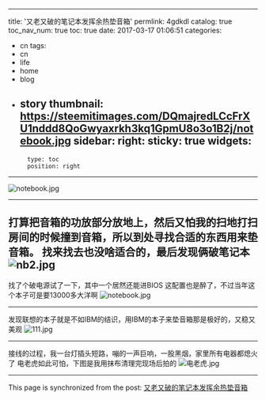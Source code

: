 
---
title: '又老又破的笔记本发挥余热垫音箱'
permlink: 4gdkdl
catalog: true
toc_nav_num: true
toc: true
date: 2017-03-17 01:06:51
categories:
- cn
tags:
- cn
- life
- home
- blog
- story
thumbnail: https://steemitimages.com/DQmajredLCcFrXU1nddd8QoGwyaxrkh3kq1GpmU8o3o1B2j/notebook.jpg
sidebar:
    right:
        sticky: true
widgets:
    -
        type: toc
        position: right
---


![notebook.jpg](https://steemitimages.com/DQmajredLCcFrXU1nddd8QoGwyaxrkh3kq1GpmU8o3o1B2j/notebook.jpg)

----

打算把音箱的功放部分放地上，然后又怕我的扫地打扫房间的时候撞到音箱，所以到处寻找合适的东西用来垫音箱。
找来找去也没啥适合的，最后发现俩破笔记本
![nb2.jpg](https://steemitimages.com/DQmZz7qZV3RHfcwmAGzzadHxijuGWPy1dFhwrmpH9UH9sFW/nb2.jpg)
----
找了个破电源试了一下，其中一个居然还能进BIOS
这配置也是醉了，不过当年这个本子可是要13000多大洋啊
![notebook.jpg](https://steemitimages.com/DQmajredLCcFrXU1nddd8QoGwyaxrkh3kq1GpmU8o3o1B2j/notebook.jpg)

----
发现联想的本子就是不如IBM的结识，用IBM的本子来垫音箱那是极好的，又稳又美观
![111.jpg](https://steemitimages.com/DQmV7nv6qTmfsFXAa3vH6cnNGWrWTXt6zx8VFgbWDeubpFR/111.jpg)

----
接线的过程，我一台灯插头短路，嘣的一声巨响，一股黑烟，家里所有电器都熄火了
电老虎如此可怕，下图是我用抹布清理完现场后拍的
![电老虎.jpg](https://steemitimages.com/DQmSLQyiScXJVifebij9Dko11zbP3VG2Gk3f33Yr3pM6yg7/%E7%94%B5%E8%80%81%E8%99%8E.jpg)

- - -

This page is synchronized from the post: [又老又破的笔记本发挥余热垫音箱](https://steemit.com/@oflyhigh/4gdkdl)
